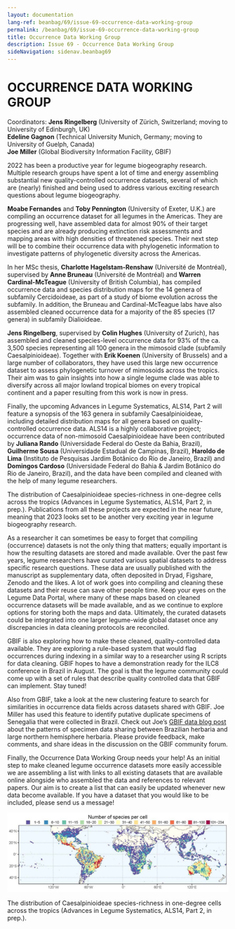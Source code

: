 ```yaml
---
layout: documentation
lang-ref: beanbag/69/issue-69-occurrence-data-working-group
permalink: /beanbag/69/issue-69-occurrence-data-working-group
title: Occurrence Data Working Group
description: Issue 69 - Occurrence Data Working Group
sideNavigation: sidenav.beanbag69
---
```


# OCCURRENCE DATA WORKING GROUP

Coordinators:
**Jens Ringelberg** (University of Zürich, Switzerland; moving to University of Edinburgh, UK)\
**Edeline Gagnon** (Technical University Munich, Germany; moving to University of Guelph, Canada)\
**Joe Miller** (Global Biodiversity Information Facility, GBIF)

2022 has been a productive year for legume biogeography research. Multiple research groups have spent a lot of time and energy assembling substantial new quality-controlled occurrence datasets, several of which are (nearly) finished and being used to address various exciting research questions about legume biogeography.

**Moabe Fernandes** and **Toby Pennington** (University of Exeter, U.K.) are compiling an occurrence dataset for all legumes in the Americas. They are progressing well, have assembled data for almost 90% of their target species and are already producing extinction risk assessments and mapping areas with high densities of threatened species. Their next step will be to combine their occurrence data with phylogenetic information to investigate patterns of phylogenetic diversity across the Americas.

In her MSc thesis, **Charlotte Hagelstam-Renshaw** (Université de Montréal), supervised by **Anne Bruneau** (Université de Montréal) and **Warren Cardinal-McTeague** (University of British Columbia), has compiled occurrence data and species distribution maps for the 14 genera of subfamily Cercidoideae, as part of a study of biome evolution across the subfamily. In addition, the Bruneau and Cardinal-McTeague labs have also assembled cleaned occurrence data for a majority of the 85 species (17 genera) in subfamily Dialioideae.

**Jens Ringelberg**, supervised by **Colin Hughes** (University of Zurich), has assembled and cleaned species-level occurrence data for 93% of the ca. 3,500 species representing all 100 genera in the mimosoid clade (subfamily Caesalpinioideae). Together with **Erik Koenen** (University of Brussels) and a large number of collaborators, they have used this large new occurrence dataset to assess phylogenetic turnover of mimosoids across the tropics. Their aim was to gain insights into how a single legume clade was able to diversify across all major lowland tropical biomes on every tropical continent and a paper resulting from this work is now in press.

Finally, the upcoming Advances in Legume Systematics, ALS14, Part 2 will feature a synopsis of the 163 genera in subfamily Caesalpinioideae, including detailed distribution maps for all genera based on quality-controlled occurrence data. ALS14 is a highly collaborative project; occurrence data of non-mimosoid Caesalpinioideae have been contributed by **Juliana Rando** (Universidade Federal do Oeste da Bahia, Brazil), **Guilherme Sousa** (Universidade Estadual de Campinas, Brazil), **Haroldo de Lima** (Instituto de Pesquisas Jardim Botânico do Rio de Janeiro, Brazil) and **Domingos Cardoso** (Universidade Federal do Bahia & Jardim Botânico do Rio de Janeiro, Brazil), and the data have been compiled and cleaned with the help of many legume researchers.

The distribution of Caesalpinioideae species-richness in one-degree cells across the tropics (Advances in Legume Systematics, ALS14, Part 2, in prep.).
Publications from all these projects are expected in the near future, meaning that 2023 looks set to be another very exciting year in legume biogeography research.

As a researcher it can sometimes be easy to forget that compiling (occurrence) datasets is not the only thing that matters; equally important is how the resulting datasets are stored and made available. Over the past few years, legume researchers have curated various spatial datasets to address specific research questions. These data are usually published with the manuscript as supplementary data, often deposited in Dryad, Figshare, Zenodo and the likes. A lot of work goes into compiling and cleaning these datasets and their reuse can save other people time. Keep your eyes on the Legume Data Portal, where many of these maps based on cleaned occurrence datasets will be made available, and as we continue to explore options for storing both the maps and data. Ultimately, the curated datasets could be integrated into one larger legume-wide global dataset once any discrepancies in data cleaning protocols are reconciled.

GBIF is also exploring how to make these cleaned, quality-controlled data available. They are exploring a rule-based system that would flag occurrences during indexing in a similar way to a researcher using R scripts for data cleaning. GBIF hopes to have a demonstration ready for the ILC8 conference in Brazil in August. The goal is that the legume community could come up with a set of rules that describe quality controlled data that GBIF can implement. Stay tuned!

Also from GBIF, take a look at the new clustering feature to search for similarities in occurrence data fields across datasets shared with GBIF. Joe Miller has used this feature to identify putative duplicate specimens of Senegalia that were collected in Brazil. Check out Joe’s [GBIF data blog post](https://data-blog.gbif.org/post/senegalia-clustering-in-brazil/) about the patterns of specimen data sharing between Brazilian herbaria and large northern hemisphere herbaria. Please provide feedback, make comments, and share ideas in the discussion on the GBIF community forum.

Finally, the Occurrence Data Working Group needs your help! As an initial step to make cleaned legume occurrence datasets more easily accessible we are assembling a list with links to all existing datasets that are available online alongside who assembled the data and references to relevant papers. Our aim is to create a list that can easily be updated whenever new data become available. If you have a dataset that you would like to be included, please send us a message!

![The distribution of Caesalpinioideae species-richness in one-degree cells across the tropics(Advances in Legume Systematics, ALS14, Part 2, in prep.).](/assets/images/69/occurrence-data-1.png)

The distribution of Caesalpinioideae species-richness in one-degree cells across the tropics (Advances in Legume Systematics, ALS14, Part 2, in prep.).
